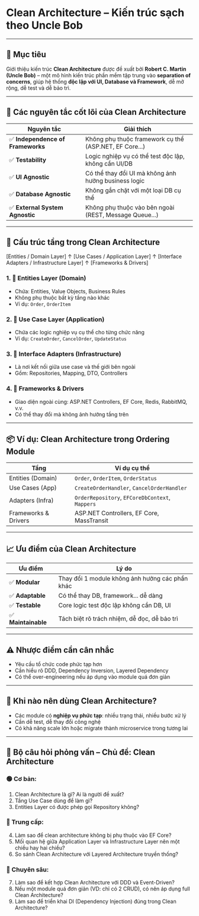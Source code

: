 # Clean Architecture – Kiến trúc sạch theo Uncle Bob

---

## 🎯 Mục tiêu

Giới thiệu kiến trúc **Clean Architecture** được đề xuất bởi **Robert C. Martin (Uncle Bob)** – một mô hình kiến trúc phần mềm tập trung vào **separation of concerns**, giúp hệ thống **độc lập với UI, Database và Framework**, dễ mở rộng, dễ test và dễ bảo trì.

---

## 🧱 Các nguyên tắc cốt lõi của Clean Architecture

| Nguyên tắc                        | Giải thích |
|----------------------------------|------------|
| ✅ **Independence of Frameworks** | Không phụ thuộc framework cụ thể (ASP.NET, EF Core...) |
| ✅ **Testability**               | Logic nghiệp vụ có thể test độc lập, không cần UI/DB |
| ✅ **UI Agnostic**               | Có thể thay đổi UI mà không ảnh hưởng business logic |
| ✅ **Database Agnostic**         | Không gắn chặt với một loại DB cụ thể |
| ✅ **External System Agnostic** | Không phụ thuộc vào bên ngoài (REST, Message Queue...) |

---

## 🧩 Cấu trúc tầng trong Clean Architecture

[Entities / Domain Layer] 
            ↑
[Use Cases / Application Layer] 
            ↑ 
[Interface Adapters / Infrastructure Layer] 
            ↑ 
[Frameworks & Drivers]


### 1. 🔹 **Entities Layer (Domain)**

- Chứa: Entities, Value Objects, Business Rules
- Không phụ thuộc bất kỳ tầng nào khác
- Ví dụ: `Order`, `OrderItem`

### 2. 🔹 **Use Case Layer (Application)**

- Chứa các logic nghiệp vụ cụ thể cho từng chức năng
- Ví dụ: `CreateOrder`, `CancelOrder`, `UpdateStatus`

### 3. 🔹 **Interface Adapters (Infrastructure)**

- Là nơi kết nối giữa use case và thế giới bên ngoài
- Gồm: Repositories, Mapping, DTO, Controllers

### 4. 🔹 **Frameworks & Drivers**

- Giao diện ngoài cùng: ASP.NET Controllers, EF Core, Redis, RabbitMQ, v.v.
- Có thể thay đổi mà không ảnh hưởng tầng trên

---

## 📦 Ví dụ: Clean Architecture trong Ordering Module

| Tầng                  | Ví dụ cụ thể |
|-----------------------|--------------|
| Entities (Domain)     | `Order`, `OrderItem`, `OrderStatus` |
| Use Cases (App)       | `CreateOrderHandler`, `CancelOrderHandler` |
| Adapters (Infra)      | `OrderRepository`, `EFCoreDbContext`, `Mappers` |
| Frameworks & Drivers  | ASP.NET Controllers, EF Core, MassTransit |

---

## 📈 Ưu điểm của Clean Architecture

| Ưu điểm       | Lý do |
|---------------|-------|
| ✅ **Modular**     | Thay đổi 1 module không ảnh hưởng các phần khác |
| ✅ **Adaptable**   | Có thể thay DB, framework... dễ dàng |
| ✅ **Testable**    | Core logic test độc lập không cần DB, UI |
| ✅ **Maintainable**| Tách biệt rõ trách nhiệm, dễ đọc, dễ bảo trì |

---

## ⚠️ Nhược điểm cần cân nhắc

- Yêu cầu tổ chức code phức tạp hơn
- Cần hiểu rõ DDD, Dependency Inversion, Layered Dependency
- Có thể over-engineering nếu áp dụng vào module quá đơn giản

---

## 🧠 Khi nào nên dùng Clean Architecture?

- Các module có **nghiệp vụ phức tạp**: nhiều trạng thái, nhiều bước xử lý
- Cần dễ test, dễ thay đổi công nghệ
- Có khả năng scale lớn hoặc migrate thành microservice trong tương lai

---

## 🎯 Bộ câu hỏi phỏng vấn – Chủ đề: Clean Architecture

### 🟢 Cơ bản:
1. Clean Architecture là gì? Ai là người đề xuất?
2. Tầng Use Case dùng để làm gì?
3. Entities Layer có được phép gọi Repository không?

### 🔵 Trung cấp:
4. Làm sao để clean architecture không bị phụ thuộc vào EF Core?
5. Mối quan hệ giữa Application Layer và Infrastructure Layer nên một chiều hay hai chiều?
6. So sánh Clean Architecture với Layered Architecture truyền thống?

### 🔴 Chuyên sâu:
7. Làm sao để kết hợp Clean Architecture với DDD và Event-Driven?
8. Nếu một module quá đơn giản (VD: chỉ có 2 CRUD), có nên áp dụng full Clean Architecture?
9. Làm sao để triển khai DI (Dependency Injection) đúng trong Clean Architecture?


